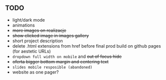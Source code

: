 ## TODO
- light/dark mode
- animations
- ~~more images on realizacje~~
- ~~show clicked image in images gallery~~
- short project description
- delete .html extensions from href before final prod build on github pages (for aestetic URLs)
- `dropdown full width on mobile` and ~~out of focus hide~~
- ~~oferta bigger bottom margin and centering text~~
- `slides mobile resposible (abandoned)` 
- website as one pager?